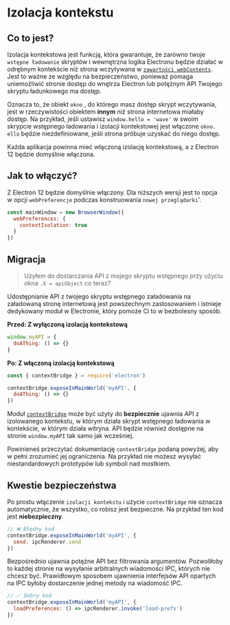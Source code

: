# Izolacja kontekstu

## Co to jest?

Izolacja kontekstowa jest funkcją, która gwarantuje, że zarówno twoje `wstępne ładowanie` skryptów i wewnętrzna logika Electronu będzie działać w odrębnym kontekście niż strona wczytywana w [`zawartości webContents`](../api/web-contents.md).  Jest to ważne ze względu na bezpieczeństwo, ponieważ pomaga uniemożliwić stronie dostęp do wnętrza Electron lub potężnym API Twojego skryptu ładunkowego ma dostęp.

Oznacza to, że obiekt `okno` , do którego masz dostęp skrypt wczytywania, jest w rzeczywistości obiektem **innym** niż strona internetowa miałaby dostęp.  Na przykład, jeśli ustawisz `window.hello = 'wave'` w swoim skrypcie wstępnego ładowania i izolacji kontekstowej jest włączone `okno. ello` będzie niezdefiniowane, jeśli strona próbuje uzyskać do niego dostęp.

Każda aplikacja powinna mieć włączoną izolację kontekstową, a z Electron 12 będzie domyślnie włączona.

## Jak to włączyć?

Z Electron 12 będzie domyślnie włączony. Dla niższych wersji jest to opcja w opcji `webPreferencje` podczas konstruowania `nowej przeglądarki`'.

```javascript
const mainWindow = new BrowserWindow({
  webPreferences: {
    contextIsolation: true
  }
})
```

## Migracja

> Użyłem do dostarczania API z mojego skryptu wstępnego przy użyciu okna `.X = apiObject` co teraz?

Udostępnianie API z twojego skryptu wstępnego załadowania na załadowaną stronę internetową jest powszechnym zastosowaniem i istnieje dedykowany moduł w Electronie, który pomoże Ci to w bezbolesny sposób.

**Przed: Z wyłączoną izolacją kontekstową**

```javascript
window.myAPI = {
  doAThing: () => {}
}
```

**Po: Z włączoną izolacją kontekstową**

```javascript
const { contextBridge } = require('electron')

contextBridge.exposeInMainWorld('myAPI', {
  doAThing: () => {}
})
```

Moduł [`contextBridge`](../api/context-bridge.md) może być użyty do **bezpiecznie** ujawnia API z izolowanego kontekstu, w którym działa skrypt wstępnego ładowania w kontekście, w którym działa witryna. API będzie również dostępne na stronie `window.myAPI` tak samo jak wcześniej.

Powinieneś przeczytać dokumentację `contextBridge` podaną powyżej, aby w pełni zrozumieć jej ograniczenia.  Na przykład nie możesz wysyłać niestandardowych prototypów lub symboli nad mostkiem.

## Kwestie bezpieczeństwa

Po prostu włączenie `izolacji kontekstu` i użycie `contextBridge` nie oznacza automatycznie, że wszystko, co robisz jest bezpieczne.  Na przykład ten kod jest **niebezpieczny**.

```javascript
// ❌ Błędny kod
contextBridge.exposeInMainWorld('myAPI', {
  send: ipcRenderer.send
})
```

Bezpośrednio ujawnia potężne API bez filtrowania argumentów. Pozwoliłoby to każdej stronie na wysyłanie arbitralnych wiadomości IPC, których nie chcesz być. Prawidłowym sposobem ujawnienia interfejsów API opartych na IPC byłoby dostarczenie jednej metody na wiadomość IPC.

```javascript
// ✅ Dobry kod
contextBridge.exposeInMainWorld('myAPI', {
  loadPreferences: () => ipcRenderer.invoke('load-prefs')
})
```
